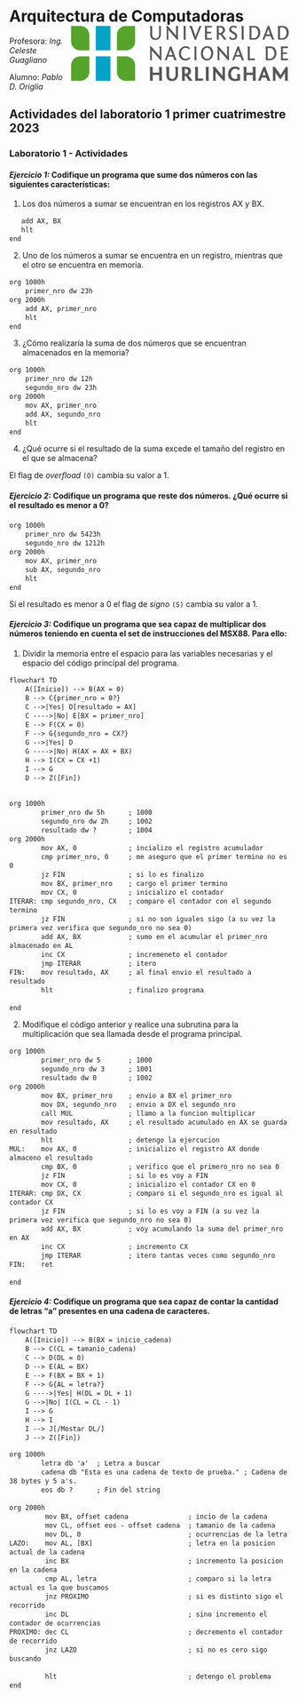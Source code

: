 # Arquitectura de Computadoras <img align="right" height="100" src="unahur.png">

Profesora: *Ing. Celeste Guagliano*

Alumno: *Pablo D. Origlia*

## Actividades del laboratorio 1 primer cuatrimestre 2023

### Laboratorio 1 - Actividades

#### *Ejercicio 1:* Codifique un programa que sume dos números con las siguientes características:

1. Los dos números a sumar se encuentran en los registros AX y BX.

```assembly
   add AX, BX
   hlt
end

```

2. Uno de los números a sumar se encuentra en un registro, mientras que el otro se encuentra en memoria.

```assembly
org 1000h    
    primer_nro dw 23h
org 2000h
    add AX, primer_nro
    hlt
end

```

3. ¿Cómo realizaría la suma de dos números que se encuentran almacenados en la memoria?

```assembly
org 1000h
    primer_nro dw 12h
    segundo_nro dw 23h
org 2000h
    mov AX, primer_nro
    add AX, segundo_nro
    hlt
end

```

4. ¿Qué ocurre si el resultado de la suma excede el tamaño del registro en el que se almacena?

El flag de *overfload* `(O)` cambia su valor a 1.

#### *Ejercicio 2:* Codifique un programa que reste dos números. ¿Qué ocurre si el resultado es menor a 0?

```assembly
org 1000h
    primer_nro dw 5423h
    segundo_nro dw 1212h
org 2000h
    mov AX, primer_nro
    sub AX, segundo_nro
    hlt
end

```

Si el resultado es menor a 0 el flag de *signo* `(S)` cambia su valor a 1.

#### *Ejercicio 3:* Codifique un programa que sea capaz de multiplicar dos números teniendo en cuenta el set de instrucciones del MSX88. Para ello:

1. Dividir la memoria entre el espacio para las variables necesarias y el espacio del código principal del programa.

```mermaid
flowchart TD
    A([Inicio]) --> B(AX = 0) 
    B --> C{primer_nro = 0?}
    C -->|Yes| D[resultado = AX]
    C ---->|No| E[BX = primer_nro]
    E --> F(CX = 0)
    F --> G{segundo_nro = CX?}
    G -->|Yes| D
    G ---->|No| H(AX = AX + BX)
    H --> I(CX = CX +1)
    I --> G
    D --> Z([Fin])

```


```assembly

org 1000h
        primer_nro dw 5h      ; 1000
        segundo_nro dw 2h     ; 1002
        resultado dw ?        ; 1004
org 2000h
        mov AX, 0             ; incializo el registro acumulador
        cmp primer_nro, 0     ; me aseguro que el primer termino no es 0
        jz FIN                ; si lo es finalizo
        mov BX, primer_nro    ; cargo el primer termino
        mov CX, 0             ; inicializo el contador
ITERAR: cmp segundo_nro, CX   ; comparo el contador con el segundo termino
        jz FIN                ; si no son iguales sigo (a su vez la primera vez verifica que segundo_nro no sea 0)
        add AX, BX            ; sumo en el acumular el primer_nro almacenado en AL
        inc CX                ; incremeneto el contador
        jmp ITERAR            ; itero
FIN:    mov resultado, AX     ; al final envio el resultado a resultado
        hlt                   ; finalizo programa

end

```

2. Modifique el código anterior y realice una subrutina para la multiplicación que sea llamada desde el programa principal.

```assembly
org 1000h
        primer_nro dw 5       ; 1000
        segundo_nro dw 3      ; 1001
        resultado dw 0        ; 1002
org 2000h
        mov BX, primer_nro    ; envio a BX el primer_nro
        mov DX, segundo_nro   ; envio a DX el segundo_nro
        call MUL              ; llamo a la funcion multiplicar
        mov resultado, AX     ; el resultado acumulado en AX se guarda en resultado
        hlt                   ; detengo la ejercucion
MUL:    mov AX, 0             ; inicializo el registro AX donde almaceno el resultado
        cmp BX, 0             ; verifico que el primero_nro no sea 0
        jz FIN                ; si lo es voy a FIN
        mov CX, 0             ; inicializo el contador CX en 0
ITERAR: cmp DX, CX            ; comparo si el segundo_nro es igual al contador CX
        jz FIN                ; si lo es voy a FIN (a su vez la primera vez verifica que segundo_nro no sea 0)
        add AX, BX            ; voy acumulando la suma del primer_nro en AX
        inc CX                ; incremento CX
        jmp ITERAR            ; itero tantas veces como segundo_nro
FIN:    ret

end

```

#### *Ejercicio 4:* Codifique un programa que sea capaz de contar la cantidad de letras “a” presentes en una cadena de caracteres.

```mermaid
flowchart TD
    A([Inicio]) --> B(BX = inicio_cadena) 
    B --> C(CL = tamanio_cadena)
    C --> D(DL = 0)
    D --> E(AL = BX)
    E --> F(BX = BX + 1)
    F --> G{AL = letra?}
    G ---->|Yes| H(DL = DL + 1)
    G -->|No| I(CL = CL - 1)
    I --> G
    H --> I
    I --> J[/Mostar DL/]
    J --> Z([Fin])
```

```assembly
org 1000h
        letra db 'a'  ; Letra a buscar
        cadena db "Esta es una cadena de texto de prueba." ; Cadena de 38 bytes y 5 a's.
        eos db ?      ; Fin del string
        
org 2000h
         mov BX, offset cadena               ; incio de la cadena
         mov CL, offset eos - offset cadena  ; tamanio de la cadena
         mov DL, 0                           ; ocurrencias de la letra
LAZO:    mov AL, [BX]                        ; letra en la posicion actual de la cadena
         inc BX                              ; incremento la posicion en la cadena
         cmp AL, letra                       ; comparo si la letra actual es la que buscamos
         jnz PROXIMO                         ; si es distinto sigo el recorrido
         inc DL                              ; sino incremento el contador de ocurrencias
PROXIMO: dec CL                              ; decremento el contador de recorrido
         jnz LAZO                            ; si no es cero sigo buscando

         hlt                                 ; detengo el problema
end

```
